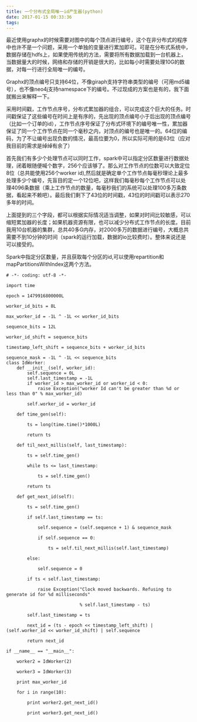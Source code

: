 ```yaml
---
title: 一个分布式全局唯一id产生器(python)
date: 2017-01-15 00:33:36
tags:
---
```

最近使用graphx的时候需要对图中的每个顶点进行编号，这个在非分布式的程序中也许不是一个问题，采用一个单独的变量进行累加即可。可是在分布式系统中，数据存储在hdfs上，如果使用传统的方法，需要将所有数据加载到一台机器上，当数据量大的时候，网络和存储的开销是很大的，比如每小时需要处理10G的数据，对每一行进行全局唯一的编号。

Graphx的顶点编号只支持64位，不像giraph支持字符串类型的编号（可用md5编号），也不像neo4j支持namespace下的编号。不过现成的方案也是有的，我下面就搬出来解释一下。

采用时间戳，工作节点序号，分布式累加器的组合，可以完成这个巨大的任务。时间戳保证了这些编号在时间上是有序的，先出现的顶点编号小于后出现的顶点编号（比如一个订单的id），工作节点序号保证了分布式环境下的编号唯一性，累加器保证了同一个工作节点在同一个毫秒之内，对顶点的编号也是唯一的。64位的编码，为了不让编号出现负数的情况，最高位要为0，所以实际可用的是63位（应对我目前的需求是绰绰有余了）

首先我们有多少个处理节点可以同时工作，spark中可以指定分区数量进行数据处理，闭着眼随便喊个数字，256个应该够了。那么对工作节点的位数可以大致定位8位（总共能使用256个worker id),然后就是确定单个工作节点每毫秒理论上最多处理多少个编号，先盲目的定一个12位吧，这样我们每毫秒每个工作节点可以处理4096条数据（乘上工作节点的数量，每毫秒我们的系统可以处理100多万条数据，看起来不赖吧）。最后我们剩下了43位的时间戳，43位的时间戳可以表示270多年的时间。

上面提到的三个字段，都可以根据实际情况适当调整，如果对时间比较敏感，可以缩短累加器的长度；如果机器资源有限，也可以减少分布式工作节点的长度。目前我用10台机器的集群，总共40多G内存，对2000多万的数据进行编号，大概总共需要不到10分钟的时间（spark的运行加载，数据的io比较费时）。整体来说还是可以接受的。

Spark中指定分区数量，并且获取每个分区的id,可以使用repartition和mapPartitionsWithIndex这两个方法。

```
# -*- coding: utf-8 -*-

import time

epoch = 1479916800000L

worker_id_bits = 8L

max_worker_id = -1L ^ -1L << worker_id_bits

sequence_bits = 12L

worker_id_shift = sequence_bits

timestamp_left_shift = sequence_bits + worker_id_bits

sequence_mask = -1L ^ -1L << sequence_bits 
class IdWorker: 
    def __init__(self, worker_id): 
        self.sequence = 0L 
        self.last_timestamp = -1L 
        if worker_id > max_worker_id or worker_id < 0:
            raise Exception("worker Id can't be greater than %d or less than 0" % max_worker_id)

        self.worker_id = worker_id

    def time_gen(self):

        ts = long(time.time()*1000L)

        return ts

    def til_next_millis(self, last_timestamp):

        ts = self.time_gen()

        while ts <= last_timestamp:

            ts = self.time_gen()

        return ts

    def get_next_id(self):

        ts = self.time_gen()

        if self.last_timestamp == ts:

            self.sequence = (self.sequence + 1) & sequence_mask

            if self.sequence == 0:

                ts = self.til_next_millis(self.last_timestamp)

        else:

            self.sequence = 0

        if ts < self.last_timestamp:

            raise Exception("Clock moved backwards. Refusing to generate id for %d milliseconds"

                            % self.last_timestamp - ts)

        self.last_timestamp = ts

        next_id = (ts - epoch << timestamp_left_shift) | (self.worker_id << worker_id_shift) | self.sequence

        return next_id

if __name__ == "__main__":

    worker2 = IdWorker(2)

    worker3 = IdWorker(3)

    print max_worker_id

    for i in range(10):

        print worker2.get_next_id()

        print worker3.get_next_id()
```
